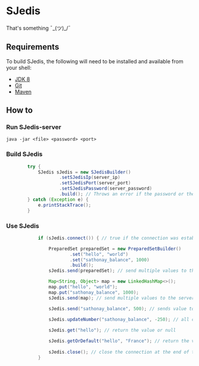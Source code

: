 # SJedis

That's something ¯\_(ツ)_/¯

Requirements
-

To build SJedis, the following will need to be installed and available from your shell:

* [JDK 8](http://www.oracle.com/technetwork/java/javase/downloads/jdk8-downloads-2133151.html)
* [Git](https://git-scm.com)
* [Maven](https://maven.apache.org)

How to
-

### Run SJedis-server

```shell
java -jar <file> <password> <port>
```

### Build SJedis

```java
        try {
            SJedis sJedis = new SJedisBuilder()
                    .setSJedisIp(server_ip)
                    .setSJedisPort(server_port)
                    .setSJedisPassword(server_password)
                    .build(); // Throws an error if the password or the ip equals to null
        } catch (Exception e) {
            e.printStackTrace();
        }
```

### Use SJedis

```java
            if (sJedis.connect()) { // true if the connection was established

                PreparedSet preparedSet = new PreparedSetBuilder()
                        .set("hello", "world")
                        .set("sathonay_balance", 1000)
                        .build();
                sJedis.send(preparedSet); // send multiple values to the server

                Map<String, Object> map = new LinkedHashMap<>();
                map.put("hello", "world");
                map.put("sathonay_balance", 1000);
                sJedis.send(map); // send multiple values to the server

                sJedis.send("sathonay_balance", 500); // sends value to the server

                sJedis.updateNumber("sathonay_balance", -250); // all calculations are server side
                
                sJedis.get("hello"); // return the value or null

                sJedis.getOrDefault("hello", "France"); // return the value or default value
                
                sJedis.close(); // close the connection at the end of the programme
            }
```

